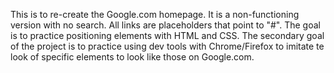 This is to re-create the Google.com homepage.
It is a non-functioning version with no search. 
All links are placeholders that point to "#".
The goal is to practice positioning elements with HTML and CSS.
The secondary goal of the project is to practice using dev tools with Chrome/Firefox to imitate te look of specific elements to look like those on Google.com.